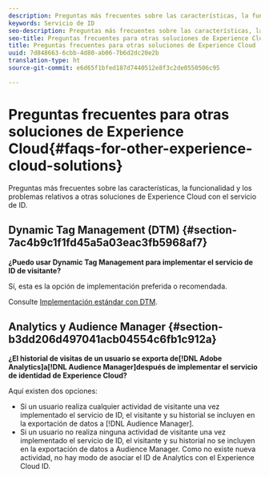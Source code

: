 ```yaml
---
description: Preguntas más frecuentes sobre las características, la funcionalidad y los problemas relativos a otras soluciones de Experience Cloud con el servicio de ID.
keywords: Servicio de ID
seo-description: Preguntas más frecuentes sobre las características, la funcionalidad y los problemas relativos a otras soluciones de Experience Cloud con el servicio de ID.
seo-title: Preguntas frecuentes para otras soluciones de Experience Cloud
title: Preguntas frecuentes para otras soluciones de Experience Cloud
uuid: 7d848663-6cbb-4d80-ab06-7b6d2dc20e2b
translation-type: ht
source-git-commit: e6d65f1bfed187d7440512e8f3c2de0550506c95

---
```



# Preguntas frecuentes para otras soluciones de Experience Cloud{#faqs-for-other-experience-cloud-solutions}

Preguntas más frecuentes sobre las características, la funcionalidad y los problemas relativos a otras soluciones de Experience Cloud con el servicio de ID.

## Dynamic Tag Management (DTM) {#section-7ac4b9c1f1fd45a5a03eac3fb5968af7}

**¿Puedo usar Dynamic Tag Management para implementar el servicio de ID de visitante?**

Sí, esta es la opción de implementación preferida o recomendada.

Consulte [Implementación estándar con DTM](../implementation-guides/standard.md#concept-89cd0199a9634fc48644f2d61e3d2445).

## Analytics y Audience Manager {#section-b3dd206d497041acb04554c6fb1c912a}

**¿El historial de visitas de un usuario se exporta de[!DNL Adobe Analytics]a[!DNL Audience Manager]después de implementar el servicio de identidad de Experience Cloud?**

Aquí existen dos opciones:

* Si un usuario realiza cualquier actividad de visitante una vez implementado el servicio de ID, el visitante y su historial se incluyen en la exportación de datos a [!DNL Audience Manager].
* Si un usuario no realiza ninguna actividad de visitante una vez implementado el servicio de ID, el visitante y su historial no se incluyen en la exportación de datos a Audience Manager. Como no existe nueva actividad, no hay modo de asociar el ID de Analytics con el Experience Cloud ID.

